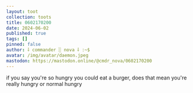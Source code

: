 ```yaml
---
layout: toot
collection: toots
title: 0602170200
date: 2024-06-02
published: true
tags: []
pinned: false
author: ⸸ commander ░ nova ⸸ :~$
avatar: /img/avatar/daemon.jpeg
mastodon: https://mastodon.online/@cmdr_nova/0602170200
---
```


if you say you're so hungry you could eat a burger, does that mean you're really hungry or normal hungry
